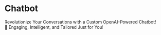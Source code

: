 # Chatbot

Revolutionize Your Conversations with a Custom OpenAI-Powered Chatbot! 🚀
Engaging, Intelligent, and Tailored Just for You!
